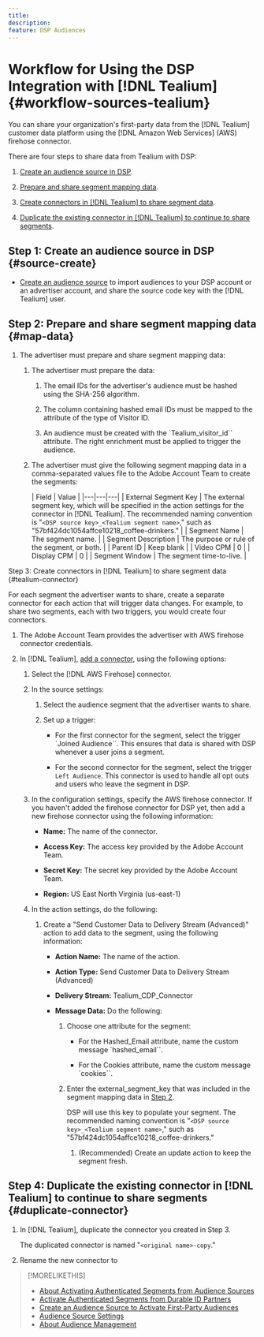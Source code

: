 ```yaml
---
title: 
description: 
feature: DSP Audiences
---
```

# Workflow for Using the DSP Integration with [!DNL Tealium] {#workflow-sources-tealium}

You can share your organization's first-party data from the [!DNL Tealium] customer data platform using the [!DNL Amazon Web Services] (AWS) firehose connector.  

There are four steps to share data from Tealium with DSP:

1. [Create an audience source in DSP](#source-create). 

1. [Prepare and share segment mapping data](#map-data). 

1. [Create connectors in [!DNL Tealium] to share segment data](#tealium-connector).

1. [Duplicate the existing connector in [!DNL Tealium] to continue to share segments](#duplicate-connector).

## Step 1: Create an audience source in DSP {#source-create}

* [Create an audience source](source-create.md) to import audiences to your DSP account or an advertiser account, and share the source code key with the [!DNL Tealium] user.

## Step 2: Prepare and share segment mapping data {#map-data}

1. The advertiser must prepare and share segment mapping data:

   1. The advertiser must prepare the data:
   
      1. The email IDs for the advertiser's audience must be hashed using the SHA-256 algorithm.

      1. The column containing hashed email IDs must be mapped to the attribute of the type of Visitor ID.

      1. An audience must be created with the `Tealium_visitor_id`` attribute. The right enrichment must be applied to trigger the audience.<!-- enrichment? -->
   
   1. The advertiser must give the following segment mapping data in a comma-separated values file to the Adobe Account Team to create the segments:<!-- are a couple of fields missing? -->

      | Field | Value |
      |---|---|---|
      | External Segment Key | The external segment key, which will be specified in the action settings for the connector in [!DNL Tealium]. The recommended naming convention is "`<DSP source key>_<Tealium segment name>`," such as "57bf424dc1054affce10218_coffee-drinkers." |
      | Segment Name | The segment name. |
      | Segment Description | The purpose or rule of the segment, or both. |
      | Parent ID | Keep blank |
      | Video CPM | 0 |
      | Display CPM | 0 |
      | Segment Window | The segment time-to-live. |

Step 3: Create connectors in [!DNL Tealium] to share segment data {#tealium-connector}

For each segment the advertiser wants to share, create a separate connector for each action that will trigger data changes. For example, to share two segments, each with two triggers, you would create four connectors.

1. The Adobe Account Team provides the advertiser with AWS firehose connector credentials.

1. In [!DNL Tealium], [add a connector](https://docs.tealium.com/server-side/connectors/add/), using the following options:

   1. Select the [!DNL AWS Firehose] connector. 

   1. In the source settings:
   
      1. Select the audience segment that the advertiser wants to share.

      1. Set up a trigger:

         * For the first connector for the segment, select the trigger `Joined Audience``. This ensures that data is shared with DSP whenever a user joins a segment.

         * For the second connector for the segment, select the trigger `Left Audience`. This connector is used to handle all opt outs and users who leave the segment in DSP.

     1. In the configuration settings, specify the AWS firehose connector. If you haven't added the firehose connector for DSP yet, then add a new firehose connector using the following information:

        * **Name:** The name of the connector.

        * **Access Key:** The access key provided by the Adobe Account Team.

        * **Secret Key:** The secret key provided by the Adobe Account Team.

        * **Region:** US East North Virginia (us-east-1)
     
     1. In the action settings, do the following:
     
        1. Create a "Send Customer Data to Delivery Stream (Advanced)" action to add data to the segment, using the following information:

           * **Action Name:** The name of the action.

           * **Action Type:** Send Customer Data to Delivery Stream (Advanced)

           * **Delivery Stream:** Tealium_CDP_Connector

           * **Message Data:**  Do the following:

             1. Choose one attribute for the segment:
             
                * For the Hashed_Email attribute, name the custom message `hashed_email``.
                
                * For the Cookies attribute, name the custom message `cookies``.
                
             1. Enter the external_segment_key that was included in the segment mapping data in [Step 2](#map-data). <!-- Is the field named that?  If not, what is the field name? -->
             
                DSP will use this key to populate your segment. The recommended naming convention is "`<DSP source key>_<Tealium segment name>`," such as "57bf424dc1054affce10218_coffee-drinkers."

                1. (Recommended) Create an update action to keep the segment fresh. <!-- This was listed under triggers, but I don't see a setting in the Source UI, so is it in the Actions UI? -->
   
## Step 4: Duplicate the existing connector in [!DNL Tealium] to continue to share segments {#duplicate-connector}

1. In [!DNL Tealium], duplicate the connector you created in Step 3.

   The duplicated connector is named "`<original name>-copy`."

1. Rename the new connector to <!-- the original name, or what? -->

>[!MORELIKETHIS]
>
>* [About Activating Authenticated Segments from Audience Sources](/help/dsp/audiences/sources/source-about.md)
>* [Activate Authenticated Segments from Durable ID Partners](source-durable-id.md)
>* [Create an Audience Source to Activate First-Party Audiences](source-create.md)
>* [Audience Source Settings](source-settings.md)
>* [About Audience Management](/help/dsp/audiences/audience-about.md)
